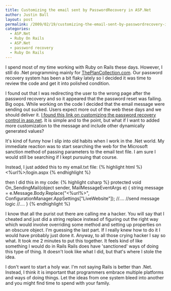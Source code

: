 ```yaml
---
title: Customizing the email sent by PasswordRecovery in ASP.Net
author: Justin Ball
layout: post
permalink: /2009/02/19/customizing-the-email-sent-by-passwordrecovery-in-asp-net/
categories:
  - ASP.Net
  - Ruby On Rails
  - ASP.Net
  - password recovery
  - Ruby On Rails
---
```


I spend most of my time working with Ruby on Rails these days.  However, I still do .Net programming mainly for <a href="http://www.theplancollection.com">ThePlanCollection.com</a>.  Our password recovery system has been a bit flaky lately so I decided it was time to review the code and get it into polished condition.

I found out that I was redirecting the user to the wrong page after the password recovery and so it appeared that the password reset was failing.  Big oops.  While working on the code I decided that the email message were sending out sucked.  Users expect more out of the web these days and we should deliver it.  <a href="http://www.codeverge.net/ng.asp-net-forum.security/customizing-the-email-sent-by-passwordrecovery">I found this link on customizing the password recovery control in asp.net</a>.  It is simple and to the point, but what if I want to added more customization to the message and include other dynamically generated values?

It's kind of funny how I slip into old habits when I work in the .Net world.  My immediate reaction was to start searching the web for the Microsoft sanction method of passing parameters to the email text file.  I am sure I would still be searching if I kept pursuing that course.

Instead, I just added this to my email.txt file:
{% highlight html %}
  <%url%>/login.aspx
{% endhighlight %}

then I did this in my code:
{% highlight csharp %}
protected void On_SendingMail(object sender, MailMessageEventArgs e)
{
  string message = e.Message.Body.Replace("<%url%>", ConfigurationManager.AppSettings["LiveWebsite"]);
  //....
  //send message logic
  //....
}
{% endhighlight %}

I know that all the purist out there are calling me a hacker.  You will say that I cheated and just did a string replace instead of figuring out the right way which would involve overriding some method and setting up properties on an obscure object.  I'm guessing the last part.  If I really knew how to do it I would have probably just done it.  Anyway, to all those crying hacker I say so what.  It took me 2 minutes to put this together.  It feels kind of like something I would do in Rails Rails does have 'sanctioned' ways of doing this type of thing.  It doesn't look like what I did, but that's where I stole the idea.

I don't want to start a holy war.  I'm not saying Rails is better than .Net.  Instead, I think it is important that programmers embrace multiple platforms and ways of doing things.  Let the ideas from one system bleed into another and you might find time to spend with your family.